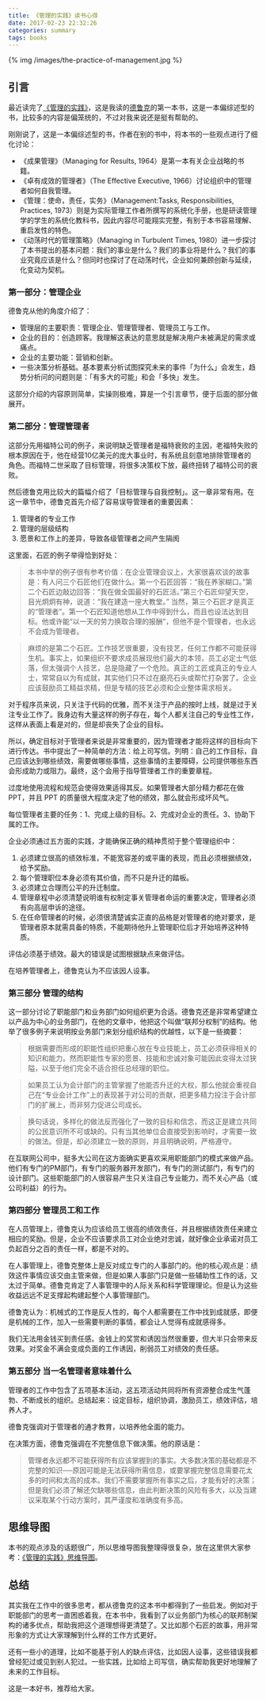 ```yaml
---
title: 《管理的实践》读书心得
date: 2017-02-23 22:32:26
categories: summary
tags: books
---
```


{% img /images/the-practice-of-management.jpg %}

## 引言

最近读完了[《管理的实践》](https://item.jd.com/10059510.html)，这是我读的[德鲁克](https://zh.wikipedia.org/wiki/%E5%BD%BC%E5%BE%97%C2%B7%E5%BE%B7%E9%B2%81%E5%85%8B)的第一本书，这是一本偏综述型的书，比较多的内容是偏笼统的，不过对我来说还是挺有帮助的。

刚刚说了，这是一本偏综述型的书，作者在别的书中，将本书的一些观点进行了细化讨论：
 - 《成果管理》（Managing for Results, 1964）是第一本有关企业战略的书籍。
 - 《卓有成效的管理者》（The Effective Executive, 1966）讨论组织中的管理者如何自我管理。
 - 《管理：使命，责任，实务》（Management:Tasks, Responsibilities, Practices, 1973）则是为实际管理工作者所撰写的系统化手册，也是研读管理学的学生的系统化教科书，因此内容尽可能翔实完整，有别于本书容易理解、重启发性的特色。
 - 《动荡时代的管理策略》（Managing in Turbulent Times, 1980）进一步探讨了本书提出的基本问题：我们的事业是什么？我们的事业将是什么？我们的事业究竟应该是什么？但同时也探讨了在动荡时代，企业如何兼顾创新与延续，化变动为契机。

### 第一部分：管理企业

德鲁克从他的角度介绍了：
 - 管理层的主要职责：管理企业、管理管理者、管理员工与工作。
 - 企业的目的：创造顾客。我理解这表达的意思就是解决用户未被满足的需求或痛点。
 - 企业的主要功能：营销和创新。
 - 一些决策分析基础。基本要素分析试图探究未来的事件「为什么」会发生，趋势分析问的问题则是：「有多大的可能」和会「多快」发生。

这部分介绍的内容原则简单，实操则极难，算是一个引言章节，便于后面的部分做展开。


### 第二部分：管理管理者

这部分先用福特公司的例子，来说明缺乏管理者是福特衰败的主因，老福特失败的根本原因在于，他在经营10亿美元的庞大事业时，有系统且刻意地排除管理者的角色。而福特二世采取了目标管理，将很多决策权下放，最终扭转了福特公司的衰败。

然后德鲁克用比较大的篇幅介绍了「目标管理与自我控制」。这一章非常有用。在这一章节中，德鲁克首先介绍了容易误导管理者的重要因素：
 1. 管理者的专业工作
 2. 管理的层级结构
 3. 愿景和工作上的差异，导致各级管理者之间产生隔阂

这里面，石匠的例子举得恰到好处：

>本书中举的例子很有参考价值：在企业管理会议上，大家很喜欢谈的故事是：有人问三个石匠他们在做什么。第一个石匠回答：“我在养家糊口。”第二个石匠边敲边回答：“我在做全国最好的石匠活。”第三个石匠仰望天空，目光炯炯有神，说道：“我在建造一座大教堂。”
当然，第三个石匠才是真正的“管理者”。第一个石匠知道他想从工作中得到什么，而且也设法达到目标。他或许能“以一天的劳力换取合理的报酬”，但他不是个管理者，也永远不会成为管理者。

>麻烦的是第二个石匠。工作技艺很重要，没有技艺，任何工作都不可能获得生机。事实上，如果组织不要求成员展现他们最大的本领，员工必定士气低落，但太强调个人技艺，总是隐藏了一个危险。真正的工匠或真正的专业人士，常常自以为有成就，其实他们只不过在磨亮石头或帮忙打杂罢了。企业应该鼓励员工精益求精，但是专精的技艺必须和企业整体需求相关。

对于程序员来说，只关注于代码的优雅，而不关注于产品的按时上线，就是过于关注专业工作了。我身边有大量这样的例子存在，每个人都关注自己的专业性工作，这样从表面上看是对的，但是却丧失了企业的目标。

所以，确定目标对于管理者来说是非常重要的，因为管理者才能将这样的目标向下进行传达。书中提出了一种简单的方法：给上司写信。列明：自己的工作目标，自己应该达到哪些绩效，需要做哪些事情，这些事情的主要障碍，公司提供哪些东西会形成助力或阻力。最终，这个会用于指导管理者工作的重要章程。

过度地使用流程和规范会使得效果适得其反。如果管理者大部分精力都花在做 PPT，并且 PPT 的质量很大程度决定了他的绩效，那么就会形成坏风气。

每位管理者主要的任务：1、完成上级的目标。2、完成对企业的责任。3、协助下属的工作。

企业必须通过五方面的实践，才能确保正确的精神贯彻于整个管理组织中：

1. 必须建立很高的绩效标准，不能宽容差的或平庸的表现，而且必须根据绩效，给予奖励。
2. 每个管理职位本身必须有其价值，而不只是升迁的踏板。
3. 必须建立合理而公平的升迁制度。
4. 管理章程中必须清楚说明谁有权制定事关管理者命运的重要决定，管理者必须有向高层申诉的途径。
5. 在任命管理者的时候，必须很清楚诚实正直的品格是对管理者的绝对要求，是管理者原本就需具备的特质，不能期待他升上管理职位后才开始培养这种特质。

评估必须基于绩效。最大的错误是试图根据缺点来做评估。

在培养管理者上，德鲁克认为不应该因人设事。


### 第三部分 管理的结构

这一部分讨论了职能部门和业务部门如何组织更为合适。德鲁克还是非常希望建立以产品为中心的业务部门，在他的文章中，他把这个叫做“联邦分权制”的结构。他举了很多例子来说明按业务部门来划分组织结构的优越性，以下是一些摘要：

>根据需要而形成的职能性组织把重心放在专业技能上，员工必须获得相关的知识和能力。然而职能性专家的愿景、技能和忠诚对象可能因此变得太过狭隘，以至于他们完全不适合担任总经理的职位。

>如果员工认为会计部门的主管掌握了他能否升迁的大权，那么他就会重视自己在“专业会计工作”上的表现甚于对公司的贡献，把更多精力投注于会计部门的扩展上，而非努力促进公司成长。

>换句话说，多样化的做法反而强化了一致的目标和信念，而这正是建立共同的公民意识所不可或缺的。只有当其他单位会直接受到影响时，才需要一致的做法。但是，却必须建立一致的原则，并且明确说明，严格遵守。

在互联网公司中，挺多大公司在这方面确实更喜欢采用职能部门的模式来做产品。他们有专门的PM部门，有专门的服务器开发部门，有专门的测试部门，有专门的设计部门。这些职能部门的人很容易产生只关注自己专业能力，而不关心产品（或公司利益）的行为。


### 第四部分 管理员工和工作

在人员管理上，德鲁克认为应该给员工很高的绩效责任，并且根据绩效责任来建立相应的奖励。但是，企业不应该要求员工对企业绝对忠诚，就好像企业承诺对员工负起百分之百的责任一样，都是不对的。

在人事管理上，德鲁克整体上是反对成立专门的人事部门的。他的核心观点是：绩效这件事情应该交由主管来做，但是如果人事部门只是做一些辅助性工作的话，又太过于简单。德鲁克肯定了人事管理中的人际关系和科学管理理论。但是认为这些收益远远不足支撑起构建起整个人事管理部门。

德鲁克认为：机械式的工作是反人性的，每个人都需要在工作中找到成就感，即便是机械的工作，加入一些需要判断的事情，都会让人觉得有成就感得多。

我们无法用金钱买到责任感。金钱上的奖赏和诱因当然很重要，但大半只会带来反效果。对奖金不满会变成负面的工作诱因，削弱员工对绩效的责任感。

### 第五部分 当一名管理者意味着什么

管理者的工作中包含了五项基本活动，这五项活动共同将所有资源整合成生气蓬勃、不断成长的组织。总结起来：设定目标，组织协调，激励员工，绩效评估，培养人才。

德鲁克强调对于管理者的通才教育，以培养他全面的能力。

在决策方面，德鲁克强调在不完整信息下做决策。他的原话是：

>管理者永远都不可能获得所有应该掌握到的事实。大多数决策的基础都是不完整的知识──原因可能是无法获得所需信息，或要掌握完整信息需要花太多的时间和太高的成本。我们不需要掌握所有事实之后，才能有好的决策；但是我们必须了解还欠缺哪些信息，由此判断决策的风险有多大，以及当建议采取某个行动方案时，其严谨度和准确度有多高。

## 思维导图

本书的观点涉及的话题很广，所以思维导图我整理得很复杂，放在这里供大家参考：[《管理的实践》思维导图](http://wx1.sinaimg.cn/large/65dc76a3ly1fd0sey03d1j215d8oykjn.jpg)。

## 总结

其实我在工作中的很多思考，都从德鲁克的这本书中都得到了一些启发。例如对于职能部门的思考一直困惑着我，在本书中，我看到了以业务部门为核心的联邦制架构的诸多优点，帮助我把这个道理想得更清楚了。又比如那个石匠的故事，用非常形象的方式让大家理解到什么样的工作方式更好。

还有一些小的道理，比如不能基于别人的缺点评估，比如因人设事，这些错误我都曾经犯过或见到别人犯过。一些实践，比如给上司写信，确实帮助我更好地理解了未来的工作目标。

这是一本好书，推荐给大家。
